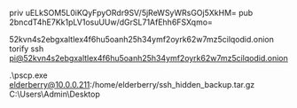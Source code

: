 priv
uELkSOM5L0iKQyFpyORdr9SV/5jReWSyWRsGOj5XkHM=
pub
2bncdT4hE7Kk1pLV1osuUUw/dGrSL71AfEhh6FSXqmo=

52kvn4s2ebgxaltlex4f6hu5oanh25h34ymf2oyrk62w7mz5cilqodid.onion
torify ssh pi@52kvn4s2ebgxaltlex4f6hu5oanh25h34ymf2oyrk62w7mz5cilqodid.onion

.\pscp.exe elderberry@10.0.0.211:/home/elderberry/ssh_hidden_backup.tar.gz C:\Users\Admin\Desktop
